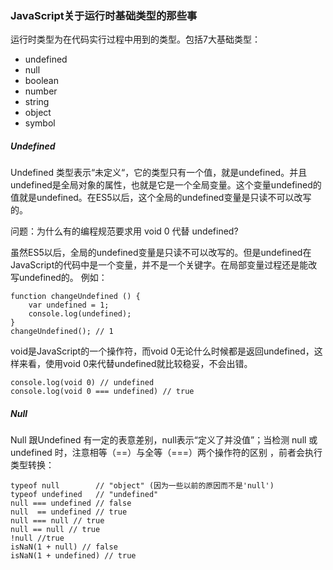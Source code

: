 ### JavaScript关于运行时基础类型的那些事

运行时类型为在代码实行过程中用到的类型。包括7大基础类型：

* undefined
* null
* boolean
* number
* string
* object
* symbol

##### Undefined
Undefined 类型表示“未定义“，它的类型只有一个值，就是undefined。并且undefined是全局对象的属性，也就是它是一个全局变量。这个变量undefined的值就是undefined。在ES5以后，这个全局的undefined变量是只读不可以改写的。

问题：为什么有的编程规范要求用 void 0 代替 undefined?

虽然ES5以后，全局的undefined变量是只读不可以改写的。但是undefined在JavaScript的代码中是一个变量，并不是一个关键字。在局部变量过程还是能改写undefined的。
例如：

```
function changeUndefined () {
    var undefined = 1;
    console.log(undefined);
}
changeUndefined(); // 1
```
void是JavaScript的一个操作符，而void 0无论什么时候都是返回undefined，这样来看，使用void 0来代替undefined就比较稳妥，不会出错。

```
console.log(void 0) // undefined
console.log(void 0 === undefined) // true
```

##### Null
Null 跟Undefined 有一定的表意差别，null表示“定义了并没值”；当检测 null 或 undefined 时，注意相等（==）与全等（===）两个操作符的区别 ，前者会执行类型转换：

```
typeof null        // "object" (因为一些以前的原因而不是'null')
typeof undefined   // "undefined"
null === undefined // false
null  == undefined // true
null === null // true
null == null // true
!null //true
isNaN(1 + null) // false
isNaN(1 + undefined) // true
```